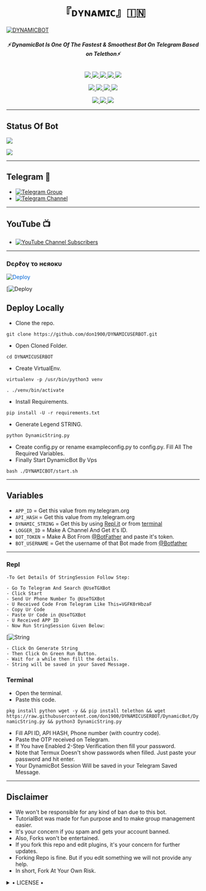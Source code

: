 <h1 align="center">
<b> 『ᴅʏɴᴀᴍɪᴄ』🇮🇳 </b>
</h1>

[![DYNAMICBOT](#logohere)](https://github.com/don1900/DYNAMICBOT)

<h6 align="center">
  <b>⚡ DynamicBot Is One Of The Fastest & Smoothest Bot On Telegram Based on Telethon⚡</b>
</h6>

<p align="center">
<a href="https://github.com/don1900/DYNAMICBOT" alt="GitHub closed issues"> <img src="https://img.shields.io/github/issues-closed-raw/don1900/DYNAMICBOT?style=flat&logo=github&color=success" /> </a>
<a href="https://github.com/don1900/DYNAMICBOT/graphs/contributors" alt="GitHub contributors"> <img src="https://img.shields.io/github/contributors/don1900/DYNAMICBOT?style=flat&logo=github" /> </a>
<a href="https://github.com/don1900/DYNAMICBOT/network/members" alt="GitHub forks"> <img src="https://img.shields.io/github/forks/don1900/DYNAMICBOT?label=Forks&logo=github" /> </a>
<a href="https://github.com/don1900/DYNAMICBOT" alt="GitHub closed pull requests"> <img src="https://img.shields.io/github/issues-pr-closed-raw/don1900/DYNAMICBOT?color=success" /> </a>
<a href="https://github.com/don1900/DYNAMICBOT" alt="GitHub issues"> <img src="https://img.shields.io/github/issues-raw/don1900/DYNAMICBOT?style=flat&logo=github&color=yellow" /> </a>
</p>
<p align="center">
<a href="https://www.python.org/" alt="made-with-python"> <img src="https://img.shields.io/badge/Made%20with-Python-1f425f.svg?style=flat&logo=python&color=blue" /> </a>
<a href="https://github.com/don1900/DYNAMICBOT" alt="Docker!"> <img src="https://aleen42.github.io/badges/src/docker.svg" /> </a>
<a href="https://github.com/don1900/DYNAMICBOT" alt="GitHub repo size"> <img src="https://img.shields.io/github/repo-size/don1900/DYNAMICBOT" /> </a>
<a href="https://github.com/don1900/DYNAMICBOT/blob/master/LICENSE" alt="GPLv3 license"> <img src="https://img.shields.io/badge/License-GPLv3-blue.svg" /> </a>
</p>
<p align="center">
<a href="https://t.me/Dynamic_Userbot" alt="Telegram!"> <img src="https://aleen42.github.io/badges/src/telegram.svg" /> </a>
<a href="https://github.com/don1900/DYNAMICBOT/graphs/commit-activity" alt="Maintenance"> <img src="https://img.shields.io/badge/Maintained%3F-yes-green.svg" /> </a>
<a href="https://makeapullrequest.com" alt="PRs Welcome"> <img src="https://img.shields.io/badge/PRs-welcome-brightgreen.svg?style=flat-square" /> </a>
</p>

------
## Status Of Bot 
<p align="left">
    <a href="https://github.com/don1900/DYNAMICBOT/network/members"><img src="https://img.shields.io/github/forks/don1900/DYNAMICBOT?label=Forks&logoColor=Black&style=social"></a><p align="left"><a href="https://github.com/don1900/DYNAMICBOT/stargazers"><img src="https://img.shields.io/github/stars/don1900/DYNAMICBOT?logoColor=Blue&style=social"></a><p align="left"><a href="https://github.com/don1900/DYNAMICBOT"></a><p align="left"><a href="https://github.com/don1900/DYNAMICBOT?"></a>

------
## Telegram 🏪
- [![Telegram Group](https://img.shields.io/badge/Telegram-Group-brightgreen)](https://t.me/Dynamic_Userbot)
- [![Telegram Channel](https://img.shields.io/badge/Telegram-Channel-brightgreen)](https://t.me/TheFriends_Zone)

------
## YouTube 📺
- [![YouTube Channel Subscribers](https://img.shields.io/youtube/channel/subscribers/UCvp8PY25PTRhFDZjLv3sVfg?style=social)](https://www.youtube.com/channel/UCnlEV6_6Rfb_SN68Nkd0etg)

------------
<h3> Dєρℓογ το нєяοκυ </h3>

<a href="https://dashboard.heroku.com/new?button-url=https%3A%2F%2Fgithub.com%2Fdon1900%2FDYNAMICBOT&template=https%3A%2F%2Fgithub.com%2Fdon1900%2FDYNAMICBOT" rel="nofollow" style="background-color: initial; box-sizing: border-box; color: #0366d6; text-decoration-line: none;"><img alt="Deploy" data-canonical-src="https://www.herokucdn.com/deploy/button.svg" src="https://camo.githubusercontent.com/83b0e95b38892b49184e07ad572c94c8038323fb/68747470733a2f2f7777772e6865726f6b7563646e2e636f6d2f6465706c6f792f627574746f6e2e737667" style="border-style: none; box-sizing: initial; max-width: 100%;" /></a></div>
</a>


[![Deploy](https://dashboard.heroku.com/new?button-url=https%3A%2F%2Fgithub.com%2Fdon1900%2FDYNAMICBOT&template=https%3A%2F%2Fgithub.com%2Fdon1900%2FDYNAMICBOT)

## Deploy Locally

- Clone the repo. 

`git clone https://github.com/don1900/DYNAMICUSERBOT.git`
- Open Cloned Folder.

`cd DYNAMICUSERBOT`
- Create VirtualEnv.

`virtualenv -p /usr/bin/python3 venv`

`. ./venv/bin/activate`
- Install Requirements.

`pip install -U -r requirements.txt`
- Generate Legend STRING.

`python DynamicString.py`
- Create config.py or rename exampleconfig.py to config.py. Fill All The Required Variables.
- Finally Start DynamicBot By Vps

`bash ./DYNAMICBOT/start.sh`

---------

## Variables

- `APP_ID`  =  Get this value from my.telegram.org
- `API_HASH`  =  Get this value from my.telegram.org
- `DYNAMIC_STRING`  =  Get this by using [Repl.it](#Repl) or from [terminal](#Terminal)
- `LOGGER_ID`  =  Make A Channel And Get it's ID.
- `BOT_TOKEN`  =  Make A Bot From [@BotFather](https://t.me/botfather) and paste it's token.
- `BOT_USERNAME`  =  Get the username of that Bot made from [@Botfather](https://t.me/botfather)

------
### Repl


    -To Get Details Of StringSession Follow Step: 

    - Go To Telegram And Search @UseTGXBot
    - Click Start
    - Send Ur Phone Number To @UseTGXBot
    - U Received Code From Telegram Like This=VGFK0rHbzaF
    - Copy Ur Code
    - Paste Ur Code in @UseTGXBot
    - U Received APP ID
    - Now Run StringSession Given Below:
   

[![String](https://replit.com/@don1900/SkyHawk#main.py) 

    - Click On Generate String
    - Then Click On Green Run Button.
    - Wait for a while then fill the details.
    - String will be saved in your Saved Message.


### Terminal
- Open the terminal.
- Paste this code.

`pkg install python wget -y && pip install telethon && wget https://raw.githubusercontent.com/don1900/DYNAMICUSERBOT/DynamicBot/DynamicString.py && python3 DynamicString.py`
- Fill API ID, API HASH, Phone number (with country code).
- Paste the OTP received on Telegram.
- If You have Enabled 2-Step Verification then fill your password.
- Note that Termux Doesn't show passwords when filled. Just paste your password and hit enter.
- Your DynamicBot Session Will be saved in your Telegram Saved Message.


------
## Disclaimer
- We won't be responsible for any kind of ban due to this bot.
- TutorialBot was made for fun purpose and to make group management easier.
- It's your concern if you spam and gets your account banned.
- Also, Forks won't be entertained.
- If you fork this repo and edit plugins, it's your concern for further updates.
- Forking Repo is fine. But if you edit something we will not provide any help.
- In short, Fork At Your Own Risk.

<details>

  <summary> • LICENSE • </summary>

![](https://www.gnu.org/graphics/gplv3-or-later.png)

don1900

Poject [DYNAMICBOT](https://github.com/don1900/DYNAMICBOT) is free software: you can redistribute it and/or modify

it under the terms of the GNU General Public License as published by

the Free Software Foundation, either version 3 of the License, or

(at your option) any later version.

This program is distributed in the hope that it will be useful,

but WITHOUT ANY WARRANTY; without even the implied warranty of

MERCHANTABILITY or FITNESS FOR A PARTICULAR PURPOSE.  See the

GNU General Public License for more details.

You should have received a copy of the GNU General Public License

along with this program. If not, see <https://www.gnu.org/licenses/>.

</details>
